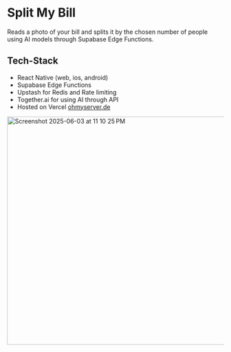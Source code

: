 # Split My Bill

Reads a photo of your bill and splits it by the chosen number of people using AI models through Supabase Edge Functions.

## Tech-Stack

- React Native (web, ios, android)
- Supabase Edge Functions
- Upstash for Redis and Rate limiting
- Together.ai for using AI through API
- Hosted on Vercel [ohmyserver.de](ohmyserver.de)

<img width="529" alt="Screenshot 2025-06-03 at 11 10 25 PM" src="https://github.com/user-attachments/assets/2e82af6f-4617-458e-9747-426a8e098775" />
